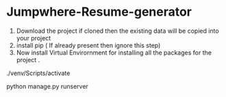 # Jumpwhere-Resume-generator

1. Download the project if cloned then the existing data will be copied into your project
2. install pip ( If already present then ignore this step)
3. Now install Virtual Envirornment for installing all the packages for the project . 


./venv/Scripts/activate

python manage.py runserver

